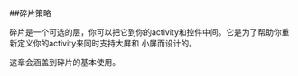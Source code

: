 ##碎片策略

碎片是一个可选的层，你可以把它到你的activity和控件中间。它是为了帮助你重新定义你的activity来同时支持大屏和
小屏而设计的。

这章会涵盖到碎片的基本使用。






